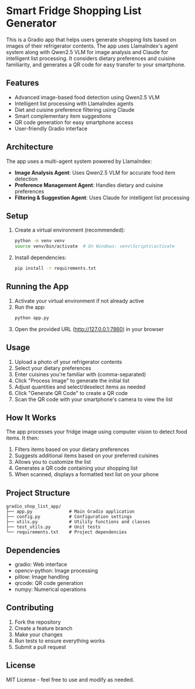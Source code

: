 # Smart Fridge Shopping List Generator

This is a Gradio app that helps users generate shopping lists based on images of their refrigerator contents. The app uses LlamaIndex's agent system along with Qwen2.5 VLM for image analysis and Claude for intelligent list processing. It considers dietary preferences and cuisine familiarity, and generates a QR code for easy transfer to your smartphone.

## Features

- Advanced image-based food detection using Qwen2.5 VLM
- Intelligent list processing with LlamaIndex agents
- Diet and cuisine preference filtering using Claude
- Smart complementary item suggestions
- QR code generation for easy smartphone access
- User-friendly Gradio interface

## Architecture

The app uses a multi-agent system powered by LlamaIndex:
- **Image Analysis Agent**: Uses Qwen2.5 VLM for accurate food item detection
- **Preference Management Agent**: Handles dietary and cuisine preferences
- **Filtering & Suggestion Agent**: Uses Claude for intelligent list processing

## Setup

1. Create a virtual environment (recommended):
   ```bash
   python -m venv venv
   source venv/bin/activate  # On Windows: venv\Scripts\activate
   ```

2. Install dependencies:
   ```bash
   pip install -r requirements.txt
   ```

## Running the App

1. Activate your virtual environment if not already active
2. Run the app:
   ```bash
   python app.py
   ```
3. Open the provided URL (http://127.0.0.1:7860) in your browser

## Usage

1. Upload a photo of your refrigerator contents
2. Select your dietary preferences
3. Enter cuisines you're familiar with (comma-separated)
4. Click "Process Image" to generate the initial list
5. Adjust quantities and select/deselect items as needed
6. Click "Generate QR Code" to create a QR code
7. Scan the QR code with your smartphone's camera to view the list

## How It Works

The app processes your fridge image using computer vision to detect food items. It then:
1. Filters items based on your dietary preferences
2. Suggests additional items based on your preferred cuisines
3. Allows you to customize the list
4. Generates a QR code containing your shopping list
5. When scanned, displays a formatted text list on your phone

## Project Structure

```
gradio_shop_list_app/
├── app.py              # Main Gradio application
├── config.py           # Configuration settings
├── utils.py            # Utility functions and classes
├── test_utils.py       # Unit tests
└── requirements.txt    # Project dependencies
```

## Dependencies

- gradio: Web interface
- opencv-python: Image processing
- pillow: Image handling
- qrcode: QR code generation
- numpy: Numerical operations

## Contributing

1. Fork the repository
2. Create a feature branch
3. Make your changes
4. Run tests to ensure everything works
5. Submit a pull request

## License

MIT License - feel free to use and modify as needed.
